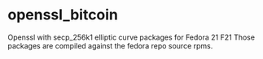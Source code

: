 # openssl_bitcoin
Openssl with secp_256k1 elliptic curve packages for Fedora 21 F21
Those packages are compiled against the fedora repo source rpms.
